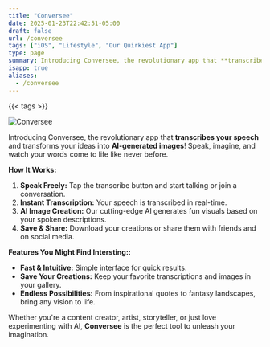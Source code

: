 ```yaml
---
title: "Conversee"
date: 2025-01-23T22:42:51-05:00
draft: false
url: /conversee
tags: ["iOS", "Lifestyle", "Our Quirkiest App"]
type: page
summary: Introducing Conversee, the revolutionary app that **transcribes your speech** and transforms your ideas into **AI-generated images**! Speak, imagine, and watch your words come to life like never before...
isapp: true
aliases:
  - /conversee
---
```


{{< tags >}}

![Conversee](/images/conversee-icon.png)

Introducing Conversee, the revolutionary app that **transcribes your speech** and transforms your ideas into **AI-generated images**! Speak, imagine, and watch your words come to life like never before.

**How It Works:**
1. **Speak Freely:** Tap the transcribe button and start talking or join a conversation.
2. **Instant Transcription:** Your speech is transcribed in real-time.
3. **AI Image Creation:** Our cutting-edge AI generates fun visuals based on your spoken descriptions.
4. **Save & Share:** Download your creations or share them with friends and on social media.

**Features You Might Find Intersting::**
-  **Fast & Intuitive:** Simple interface for quick results.
-  **Save Your Creations:** Keep your favorite transcriptions and images in your gallery.
-  **Endless Possibilities:** From inspirational quotes to fantasy landscapes, bring any vision to life.

Whether you're a content creator, artist, storyteller, or just love experimenting with AI, **Conversee** is the perfect tool to unleash your imagination.
